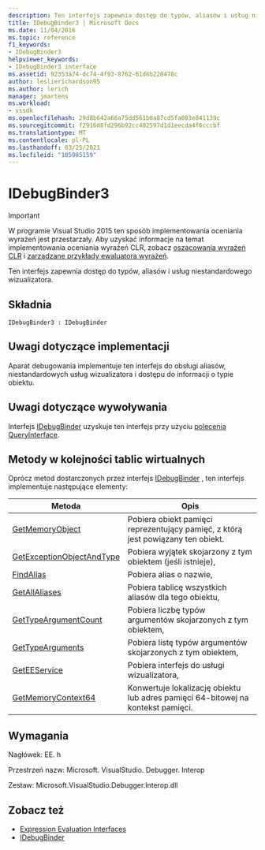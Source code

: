 ```yaml
---
description: Ten interfejs zapewnia dostęp do typów, aliasów i usług niestandardowego wizualizatora.
title: IDebugBinder3 | Microsoft Docs
ms.date: 11/04/2016
ms.topic: reference
f1_keywords:
- IDebugBinder3
helpviewer_keywords:
- IDebugBinder3 interface
ms.assetid: 92353a74-dc74-4f93-8762-61d6b220478c
author: leslierichardson95
ms.author: lerich
manager: jmartens
ms.workload:
- vssdk
ms.openlocfilehash: 29d8b642a66a75dd561b0a87cd5fa083e841139c
ms.sourcegitcommit: f2916d8fd296b92cc402597d1d1eecda4f6cccbf
ms.translationtype: MT
ms.contentlocale: pl-PL
ms.lasthandoff: 03/25/2021
ms.locfileid: "105085159"
---
```

# <a name="idebugbinder3"></a>IDebugBinder3
> [!IMPORTANT]
> W programie Visual Studio 2015 ten sposób implementowania oceniania wyrażeń jest przestarzały. Aby uzyskać informacje na temat implementowania oceniania wyrażeń CLR, zobacz [oszacowania wyrażeń CLR](https://github.com/Microsoft/ConcordExtensibilitySamples/wiki/CLR-Expression-Evaluators) i [zarządzane przykłady ewaluatora wyrażeń](https://github.com/Microsoft/ConcordExtensibilitySamples/wiki/Managed-Expression-Evaluator-Sample).

 Ten interfejs zapewnia dostęp do typów, aliasów i usług niestandardowego wizualizatora.

## <a name="syntax"></a>Składnia

```
IDebugBinder3 : IDebugBinder
```

## <a name="notes-for-implementers"></a>Uwagi dotyczące implementacji
 Aparat debugowania implementuje ten interfejs do obsługi aliasów, niestandardowych usług wizualizatora i dostępu do informacji o typie obiektu.

## <a name="notes-for-callers"></a>Uwagi dotyczące wywoływania
 Interfejs [IDebugBinder](../../../extensibility/debugger/reference/idebugbinder.md) uzyskuje ten interfejs przy użyciu [polecenia QueryInterface](/cpp/atl/queryinterface).

## <a name="methods-in-vtable-order"></a>Metody w kolejności tablic wirtualnych
 Oprócz metod dostarczonych przez interfejs [IDebugBinder](../../../extensibility/debugger/reference/idebugbinder.md) , ten interfejs implementuje następujące elementy:

|Metoda|Opis|
|------------|-----------------|
|[GetMemoryObject](../../../extensibility/debugger/reference/idebugbinder3-getmemoryobject.md)|Pobiera obiekt pamięci reprezentujący pamięć, z którą jest powiązany ten obiekt.|
|[GetExceptionObjectAndType](../../../extensibility/debugger/reference/idebugbinder3-getexceptionobjectandtype.md)|Pobiera wyjątek skojarzony z tym obiektem (jeśli istnieje),|
|[FindAlias](../../../extensibility/debugger/reference/idebugbinder3-findalias.md)|Pobiera alias o nazwie,|
|[GetAllAliases](../../../extensibility/debugger/reference/idebugbinder3-getallaliases.md)|Pobiera tablicę wszystkich aliasów dla tego obiektu,|
|[GetTypeArgumentCount](../../../extensibility/debugger/reference/idebugbinder3-gettypeargumentcount.md)|Pobiera liczbę typów argumentów skojarzonych z tym obiektem,|
|[GetTypeArguments](../../../extensibility/debugger/reference/idebugbinder3-gettypearguments.md)|Pobiera listę typów argumentów skojarzonych z tym obiektem,|
|[GetEEService](../../../extensibility/debugger/reference/idebugbinder3-geteeservice.md)|Pobiera interfejs do usługi wizualizatora,|
|[GetMemoryContext64](../../../extensibility/debugger/reference/idebugbinder3-getmemorycontext64.md)|Konwertuje lokalizację obiektu lub adres pamięci 64-bitowej na kontekst pamięci.|

## <a name="requirements"></a>Wymagania
 Nagłówek: EE. h

 Przestrzeń nazw: Microsoft. VisualStudio. Debugger. Interop

 Zestaw: Microsoft.VisualStudio.Debugger.Interop.dll

## <a name="see-also"></a>Zobacz też
- [Expression Evaluation Interfaces](../../../extensibility/debugger/reference/expression-evaluation-interfaces.md)
- [IDebugBinder](../../../extensibility/debugger/reference/idebugbinder.md)
